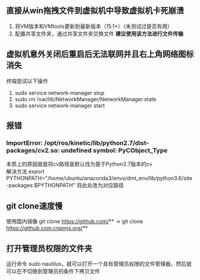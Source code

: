 ## 直接从win拖拽文件到虚拟机中导致虚拟机卡死崩溃
1. 将VM版本和VMtools更新到最新版本（15.1+）（未测试过是否有用）
2. 配置共享文件夹，通过共享文件夹交换文件 **建议使用该方法进行文件传输**

## 虚拟机意外关闭后重启后无法联网并且右上角网络图标消失
终端尝试以下操作
1. sudo service network-manager stop
2. sudo rm /var/lib/NetworkManager/NetworkManager.state 
3. sudo service network-manager start

## 报错
### ImportError: /opt/ros/kinetic/lib/python2.7/dist-packages/cv2.so: undefined symbol: PyCObject_Type
本质上的原因就是将cv路径是默认找为基于Python2.7版本的cv  
解决方法 export PYTHONPATH="/home/ubuntu/anaconda3/envs/dmt_env/lib/python3.6/site-packages:$PYTHONPATH" 将此处改为对应路径

## git clone速度慢
使用国内镜像 git clone https://github.com/** → git clone https://github.com.cnpmjs.org/**  

## 打开管理员权限的文件夹
运行命令 sudo nautilus，就可以打开一个具有管理员权限的文件管理器，然后就可以在不切换到管理员的条件下拷贝文件
